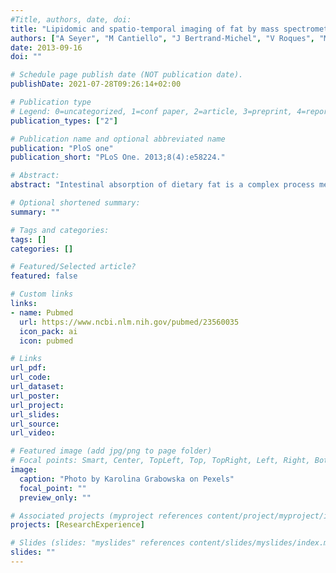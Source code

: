 ```yaml
---
#Title, authors, date, doi:
title: "Lipidomic and spatio-temporal imaging of fat by mass spectrometry in mice duodenum during lipid digestion."
authors: ["A Seyer", "M Cantiello", "J Bertrand-Michel", "V Roques", "M Nauze", "V Bézirard", "X Collet", "D Touboul", "A Brunelle", "C Coméra"]
date: 2013-09-16
doi: ""

# Schedule page publish date (NOT publication date).
publishDate: 2021-07-28T09:26:14+02:00

# Publication type
# Legend: 0=uncategorized, 1=conf paper, 2=article, 3=preprint, 4=report, 5=book, 6=book chapter, 7=thesis, 8=patent
publication_types: ["2"]

# Publication name and optional abbreviated name
publication: "PloS one"
publication_short: "PLoS One. 2013;8(4):e58224."

# Abstract:
abstract: "Intestinal absorption of dietary fat is a complex process mediated by enterocytes leading to lipid assembly and secretion of circulating lipoproteins as chylomicrons, vLDL and intestinal HDL (iHDL). Understanding lipid digestion is of importance knowing the correlation between excessive fat absorption and atherosclerosis. By using time-of-flight secondary ion mass spectrometry (TOF-SIMS), we illustrated a spatio-temporal localization of fat in mice duodenum, at different times of digestion after a lipid gavage, for the first time. Fatty acids progressively increased in enterocytes as well as taurocholic acid, secreted by bile and engaged in the entero-hepatic re-absorption cycle. Cytosolic lipid droplets (CLD) from enterocytes were originally purified separating chylomicron-like, intermediate droplets and smaller HDL-like. A lipidomic quantification revealed their contents in triglycerides, free and esterified cholesterol, phosphatidylcholine, sphingomyelin and ceramides but also in free fatty acids, mono- and di-acylglycerols. An acyl-transferase activity was identified and the enzyme monoacylglycerol acyl transferase 2 (MGAT2) was immunodetected in all CLD. The largest droplets was also shown to contain the microsomal triglyceride transfer protein (MTTP), the acyl-coenzyme A-cholesterol acyltransferases (ACAT) 1 and 2, hormone sensitive lipase (HSL) and adipose triglyceride lipase (ATGL). This highlights the fact that during the digestion of fats, enterocyte CLD contain some enzymes involved in the different stages of the metabolism of diet fatty acids and cholesterol, in anticipation of the crucial work of endoplasmic reticulum in the process. The data further underlines the dual role of chylomicrons and iHDL in fat digestion which should help to efficiently complement lipid-lowering therapy."

# Optional shortened summary:
summary: ""

# Tags and categories:
tags: []
categories: []

# Featured/Selected article?
featured: false

# Custom links
links:
- name: Pubmed
  url: https://www.ncbi.nlm.nih.gov/pubmed/23560035
  icon_pack: ai
  icon: pubmed

# Links
url_pdf:
url_code:
url_dataset:
url_poster:
url_project:
url_slides:
url_source:
url_video:

# Featured image (add jpg/png to page folder)
# Focal points: Smart, Center, TopLeft, Top, TopRight, Left, Right, BottomLeft, Bottom, BottomRight
image: 
  caption: "Photo by Karolina Grabowska on Pexels"
  focal_point: ""
  preview_only: ""

# Associated projects (myproject references content/project/myproject/index.md)
projects: [ResearchExperience]

# Slides (slides: "myslides" references content/slides/myslides/index.md)
slides: ""
---
```

